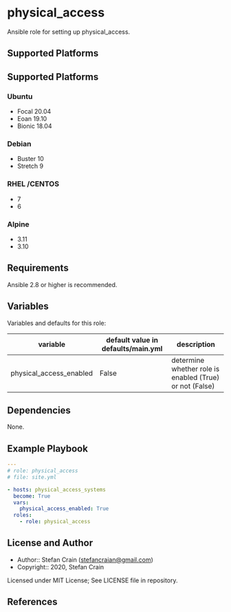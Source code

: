 # physical_access

Ansible role for setting up physical_access.

## Supported Platforms

## Supported Platforms

### Ubuntu

- Focal 20.04
- Eoan 19.10
- Bionic 18.04

### Debian

- Buster 10
- Stretch 9

### RHEL /CENTOS

- 7
- 6

### Alpine

- 3.11
- 3.10

## Requirements

Ansible 2.8 or higher is recommended.

## Variables

Variables and defaults for this role:

| variable                | default value in defaults/main.yml | description                                             |
| ----------------------- | ---------------------------------- | ------------------------------------------------------- |
| physical_access_enabled | False                              | determine whether role is enabled (True) or not (False) |

## Dependencies

None.

## Example Playbook

```yaml
---
# role: physical_access
# file: site.yml

- hosts: physical_access_systems
  become: True
  vars:
    physical_access_enabled: True
  roles:
    - role: physical_access
```

## License and Author

- Author:: Stefan Crain (<stefancraian@gmail.com>)
- Copyright:: 2020, Stefan Crain

Licensed under MIT License;
See LICENSE file in repository.

## References
